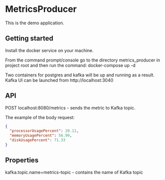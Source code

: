 # MetricsProducer
This is the demo application.


## Getting started
Install the docker service on your machine.

From the command prompt/console go to the directory metrics_producer in project root and then run the command:
docker-compose up -d

Two containers for postgres and kafka will be up and running as a result.
Kafka UI can be launched from http://localhost:3040

## API
POST localhost:8080/metrics - sends the metric to Kafka topic.

The example of the body request:
```json
{
  "processorUsagePercent": 20.11,
  "memoryUsagePercent": 56.99,
  "diskUsagePercent": 71.33
}
```

## Properties
kafka.topic.name=metrics-topic - contains the name of Kafka topic

